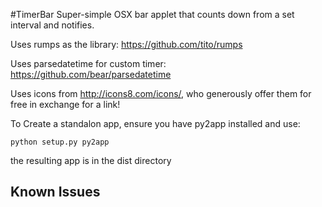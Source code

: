 #TimerBar
Super-simple OSX bar applet that counts down from a set interval and notifies.

Uses rumps as the library: <https://github.com/tito/rumps>

Uses parsedatetime for custom timer: <https://github.com/bear/parsedatetime>

Uses icons from <http://icons8.com/icons/>, who generously offer them for free in exchange for a link!

To Create a standalon app, ensure you have py2app installed and use:

    python setup.py py2app

the resulting app is in the dist directory

## Known Issues
